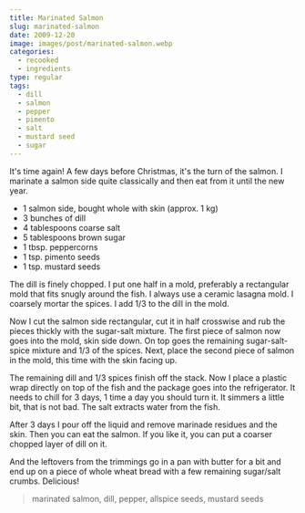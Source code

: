 ```yaml
---
title: Marinated Salmon
slug: marinated-salmon
date: 2009-12-20
image: images/post/marinated-salmon.webp
categories: 
  - recooked
  - ingredients
type: regular
tags: 
  - dill
  - salmon
  - pepper
  - pimento
  - salt
  - mustard seed
  - sugar
---
```


It's time again! A few days before Christmas, it's the turn of the salmon. I marinate a salmon side quite classically and then eat from it until the new year.

* 1 salmon side, bought whole with skin (approx. 1 kg) 
* 3 bunches of dill 
* 4 tablespoons coarse salt 
* 5 tablespoons brown sugar 
* 1 tbsp. peppercorns 
* 1 tsp. pimento seeds 
* 1 tsp. mustard seeds

The dill is finely chopped. I put one half in a mold, preferably a rectangular mold that fits snugly around the fish. I always use a ceramic lasagna mold. I coarsely mortar the spices. I add 1/3 to the dill in the mold.

Now I cut the salmon side rectangular, cut it in half crosswise and rub the pieces thickly with the sugar-salt mixture. The first piece of salmon now goes into the mold, skin side down. On top goes the remaining sugar-salt-spice mixture and 1/3 of the spices. Next, place the second piece of salmon in the mold, this time with the skin facing up.

The remaining dill and 1/3 spices finish off the stack. Now I place a plastic wrap directly on top of the fish and the package goes into the refrigerator. It needs to chill for 3 days, 1 time a day you should turn it. It simmers a little bit, that is not bad. The salt extracts water from the fish.

After 3 days I pour off the liquid and remove marinade residues and the skin. Then you can eat the salmon. If you like it, you can put a coarser chopped layer of dill on it.

And the leftovers from the trimmings go in a pan with butter for a bit and end up on a piece of whole wheat bread with a few remaining sugar/salt crumbs. Delicious!

> marinated salmon, dill, pepper, allspice seeds, mustard seeds